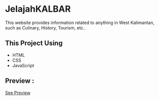 <h1>JelajahKALBAR</h1>

This website provides information related to anything in West Kalimantan, such as Culinary, History, Tourism, etc..

<h2>This Project Using</h2>
<ul>
  <li>HTML</li>
  <li>CSS</li>
  <li>JavaScript</li>
</ul>

<h2>Preview :</h2>
<a href="https://website-kalimantan-barat.vercel.app/">See Preview</a>

